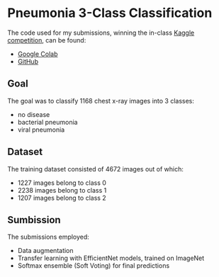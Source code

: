 # Pneumonia 3-Class Classification
The code used for my submissions, winning the in-class <a href="https://www.kaggle.com/c/detect-pneumonia-fall-2021/leaderboard"> Kaggle competition</a>, can be found:
* <a href="https://colab.research.google.com/drive/1SscqutZjmk5CDowhF3I7bMF30KM7C1sD?usp=sharing">Google Colab</a>
* <a href="https://github.com/Ggkenios/Pneumonia_Classification/blob/main/Detect_Pneumonia.ipynb">GitHub</a> 

## Goal
The goal was to classify 1168 chest x-ray images into 3 classes:
* no disease
* bacterial pneumonia
* viral pneumonia 

## Dataset 
The training dataset consisted of 4672 images out of which:
* 1227 images belong to class 0
* 2238 images belong to class 1
* 1207 images belong to class 2 

## Sumbission
The submissions employed:
* Data augmentation
* Transfer learning with EfficientNet models, trained on ImageNet
* Softmax ensemble (Soft Voting) for final predictions

